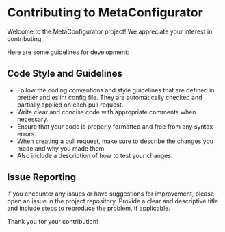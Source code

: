 # Contributing to MetaConfigurator

Welcome to the MetaConfigurator project! We appreciate your interest in contributing.

Here are some guidelines for development:

## Code Style and Guidelines

- Follow the coding conventions and style guidelines that are defined in prettier and eslint config file.
  They are automatically checked and partially applied on each pull request.
- Write clear and concise code with appropriate comments when necessary.
- Ensure that your code is properly formatted and free from any syntax errors.
- When creating a pull request, make sure to describe the changes you made and why you made them.
- Also include a description of how to test your changes.

## Issue Reporting

If you encounter any issues or have suggestions for improvement, please open an issue in the project repository.
Provide a clear and descriptive title and include steps to reproduce the problem, if applicable.

Thank you for your contribution!
